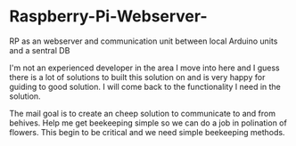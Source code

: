 # Raspberry-Pi-Webserver-
RP as an webserver and communication unit between local Arduino units and a sentral DB

I'm not an experienced developer in the area I move into here and I guess there is a lot of solutions to built this solution on and is very happy for guiding to good solution.  I will come back to the functionality I need in the solution.

The mail goal is to create an cheep solution to communicate to and from behives.  Help me get beekeeping simple so we can do a job in polination of flowers.  This begin to be critical and we need simple beekeeping methods.
